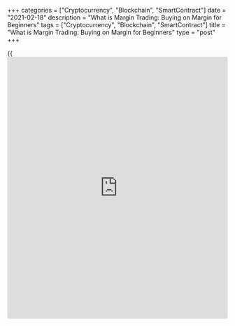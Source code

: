 +++
categories = ["Cryptocurrency", "Blockchain", "SmartContract"]
date = "2021-02-18"
description = "What is Margin Trading: Buying on Margin for Beginners"
tags = ["Cryptocurrency", "Blockchain", "SmartContract"]
title = "What is Margin Trading: Buying on Margin for Beginners"
type = "post"
+++

{{<iframe id="large-banner" src="https://www.bounty.group/#slide=21.0" width="100%" height="600" scrolling="no" style="border: 0px solid rgb(216, 221, 230); border-radius: 3px;">}}

2021-02-18

2021-02-18

What is Margin Trading and is it a good idea for you?Artem Shashkov

Today we will look at the concept of margin in trading.

On the one hand, the word “margin” often goes hand in hand with the
words “lending” or “cash loan”, which have a tendency to make traders
uneasy. On the other hand, it’s also associated with getting rich fast
and other pleasant but unlikely occurrences.

This article is a comprehensive study of the aspects of margin trading,
its advantages and disadvantages. I hope this will allow traders to make
a more informed decision about the use of this tool.

The article covers the following subjects:

## What is Margin?

The main goal in both trading and investing is to make a profit.
However, transactions on global exchanges can also be carried out for
other purposes, for example as sophisticated strategies to protect
business and capital through hedging. It would not be entirely correct
to call the ultimate goal of all the financial operations profit. In the
financial world, cash is called margin.

Depending on the purpose, margin can be variable, free, hedged, or
locked (there are other types). All these derivatives essentially denote
an amount of money. If I had to answer the question of what margin is on
forex in simple words, I would say that margin is the difference between
the opening price of the trade and the current price. The margin on the
exchange is no different from the margin on Forex - exchange instruments
fluctuate in the same way.

In the example in the screenshot, [EURUSD][1] is bought at a price of
1.20000. When the price of the asset falls to 1.19000, the margin
becomes negative because the current price is 0.01 lower than the
purchase price. With an increase to 1.22000, the margin on the trade
will be positive, since the current price will be 0.02 higher than the
buy price.

## Margin trading. Margin loan basics explained

In the early 1990s, some brokers saw the potential to expand their
client base by attracting traders with small deposits. The advantage of
the potential "retail" traders market was permanently high demand - many
wanted to try their hand at the stock exchange, but the entry
requirements for [investor](https://www.fintechee.com/tutorial-for-forex-trading/investor-mode/)s were too demanding.

However, thanks to the introduction of margin trading and the subsequent
development of online trading, we now have the opportunity to develop as
traders and master one of the most exciting professions of our time step
by step.

Apart from the main definition of Forex margin, a trader must understand
what margin trading is. Leverage trading is a more popular name for it.

Trade on margin is a way to multiply the funds involved in a transaction
at the expense of your broker's funds. In other words, this is a short-
term lending service provided by your broker while you are in the
position.

When trading on margin, a trader can use not only their own money, but
also the borrowed funds provided by the broker in order to increase the
volume of their positions.

The larger the traded volume, the more significant the financial result
you can get. The ratio of the trader's own funds and the broker's
borrowed funds is called leverage.

The advantages for the trader are understandable, but isn't the broker
taking too much risk by providing their funds so trustingly? Don't worry
- the broker has taken care of itself.

In margin trading, margin is a sort of collateral. This is the amount on
the client's trading account required to cover the obligations under the
transaction on a particular trading instrument.

The broker provides the trader with funds specifically for a particular
transaction. Therefore, the trader must provide the broker with a
guarantee that they have enough funds to cover the potential loss.

If the amount of margin is insufficient, the broker will not let you
open a trade with the desired parameters. In this case, you will have to
either reduce the leverage or reduce the volume of the trade until the
amount of required margin becomes less than or equal to the amount
available on your account.

Above we have looked at the case with margin lending, in which the
higher the leverage used, the higher the margin requirements.

In addition to the leverage of the trade, there is the leverage of the
trading account, which, on the contrary, can serve as a method of
reducing margin requirements.

According to the rules of exchange trading, trades must be secured. It
is necessary to have sufficient funds on your trading account to operate
a standard exchange volume of 1 lot. Leverage of your trading account
provides you with the ability to trade with deposits that are much
smaller than generally accepted exchange standards.

Let me tell you a secret: there is no volume less than 1 lot. It seems
impossible, doesn’t it? After all, everyone is used to fractional lots
like 0.1 lot or 0.01 lot provided by brokers.

Fractional lots is what margin trading is all about. If brokers did not
provide leverage, only traders with large deposits would be able to
trade on the exchange.

The above figure demonstrates how the size of your financial leverage
affects the margin requirements. The figure displays the minimum margin
for trading currency pairs with a standard fixed trading volume of 1
lot.

As you know, a [standard trading lot][2] is the equivalent of 100,000
units of the base currency in a forex trade. Therefore, your margin will
be 100,000 when you make a transaction of 1 lot without using the
leverage. A position without leverage is written as 1:1.

Next, you see that as soon as the leverage used on the trading account
is increased, the margin is reduced by the same ratio. If you increase
the leverage by 10 times, and it is 1:10, the margin required will be
reduced by 10 times and will be 10,000 currency units. With the maximum
possible leverage, a trades will need as little margin as 100 units
currency units to ensure a transaction of 1 lot.

### Financial leverage and margin risks

Now let's look at the issue of account leverage in more detail.

Why know its size if this parameter does not seem to be used anywhere?
If you approach trading with the utmost seriousness, and not from the
position of a beginner, you must have a good idea of ​​all the tools
that you use.

There are two types of trader's behavior when trading on Forex:
aggressive and conservative. It depends on the level of risk that the
trader is willing to take in their trade. This is directly related to
the amount of leverage that the trader uses.

Aggressive trading always involves high risks, which gives a high profit
potential. For example, if you want to earn 10,000 USD per week with 100
USD on your account, you will have to trade aggressively. More
precisely, go all-in.

For an aggressive trading strategy, the leverage ranges from 1:11 to
1:1,000.

However, if the goal is not to “get rich fast”, the choice falls on
conservative [trading strategies](https://www.fintechee.com/forex-trading-strategies/). The typical leverage will be roughly
1:1 to 1:10.

Consider an example where we can identify an aggressive or conservative
strategy.

Suppose a trade was opened in the [EURUSD][1] currency pair at the rate
of 1.13120 with a volume of 0.75 lots and a deposit of 2,000 USD. You
need to find out what leverage these parameters correspond to. You can
do this using the formula:

If we substitute all the values ​​in the formula, we get:

 **Leverage = (1.13120 * 75,000) / 2000 = 42.42 or 1:42.**

This leverage falls within the range of an aggressive trading strategy -
the trader works with increased risk.

The trade can be changed into a more conservative form in three ways:

  * reduce the quote by searching for another currency pair with a different current rate;
  * reduce the volume;
  * increase the deposit.

The simplest and most efficient way is to reduce the volume. Let's now
calculate the leverage for the same trade, but with a volume of 0.15
lots.

 **Leverage = (1.13120 * 15,000) / 2000 = 8.48 or 1: 8.**

This leverage is consistent with the conservative strategy.

The concept of leverage is discussed in a lot of detail in the article
"[What is Leverage: a Complete Guide for Beginners][3]." I recommend
adding it to your bookmarks if you’re a beginner mastering the basics of
margin trading.

## Buying on margin and powerful examples

Buy on margin is a transaction to buy a financial instrument using
leverage. The term “buy on margin” came from stock trading, where
[investor](https://www.fintechee.com/tutorial-for-forex-trading/investor-mode/)s often trade exclusively with their own funds. On Forex, most
retail traders work with leverage, so any buy or sell trade implies
margin a priori.

Consider buying on margin in stock trading and Forex trading:

So, using only $5,000 of their own funds, a trader will be able to buy
50 shares if the buy price is $100 per share.

When buying on margin, i.e. using an additional $5,000 of borrowed
funds, the trader's final portfolio will be 100 shares with the same
share price.

Therefore, if a trader uses margin, their financial result will be
double compared to trading only with their own funds. This applies to
both the positive and negative result.

Currency price fluctuations are less significant than those of stock
instruments. Therefore, without a margin Forex is inaccessible for
retail traders, and leverage values ​​like 1:100 on Forex are average
and reasonable. Since such leverage is easy to obtain, you should not
use more than 5% of the total deposit amount per trade.

The difference between the results of margin and non-margin trades on
Forex is more significant. The stock exchange does not provide chances
for either large losses or large profits.

### What is a margin position?

A margin position is a leveraged position. Opening a margin position
implies trading using additional funds provided by the broker.

If you are a Forex trader, you must be familiar with margin trading. If
you trade on the foreign exchange market with your own funds
exclusively, you need a substantial deposit to make a significant
profit.

## Advantages of margin trading

One benefit is the opportunity to increase the potential for profit and
grow the initial investment rather quickly. This is especially true when
trading currencies. The average [daily](https://www.fintecher.org/2020/03/03/forex-trading-daily-strategy/) fluctuations of currency pairs do
not allow traders to earn significant amounts of money with small
investments.

In the context of Forex, the absence of margin trading would make the
foreign exchange market inaccessible to traders with deposits less than
100,000 units, which is the minimum allowable transaction volume. When
using leverage for trading, a deposit of $10- $100 is enough.

Margin trading also forces the trader to calculate the risks, since
negligence in using large leverage will quickly lead to disastrous
consequences. Therefore it makes the trader develop useful skills that
they would not have in non-margin trading due to lower risks.

## Are there downsides to margin trading?

In unskilled hands the main advantage of margin trading turns into its
main disadvantage – I’m talking about the possibility of a large return
on the invested capital. A trader can risk too much of their capital and
suffer losses quickly.

At the initial stage, traders can be blinded by the prospect of quickly
multiplying their total profits by increasing the volume of trades. This
blindness prevents them from being impartial and objective and forces
them to only believe in the positive outcome of their forecast.

The second drawback is the presence of so-called price gaps and their
impact on the deposit. Forex does not work on weekends, but the
situation in the world continues to change during the weekend. However,
these changes are reflected in the quotes only on Monday. So the opening
price on Monday can be strikingly different from the price when the
market closed on Friday. If a trader left a leveraged position open over
the weekend, on Monday they may face an unpleasant surprise - the price
may have changed sharply against the position. In this case, even
protective stop orders will not help. A trader who does not follow risk
management can lose their entire deposit.

In my opinion, margin trading has another drawback - it is accessible to
all traders, regardless of their experience. Beginners seldom educate
themselves enough before starting trading. Also, the impact of emotions
on their trading decisions is too great. As a result, with the
opportunity to earn a lot, a novice trader may not be able to use this
tool responsibly.

## Minimizing risks with margin trading

When it comes to minimizing risks, it all has long been described in the
smallest detail. The problem is that no one listens to these
recommendations until they have a negative experience after neglecting
them.

If you are one of those traders, let's once again discuss [how to](https://www.playgroundfx.com/blog/forex-trading-how-to/) turn
margin trading from a dangerous instrument into a useful one:

  1. Regardless of the margin used, in Forex trading the recommended risk is no more than 5% of the deposit per trade. 5% is the absolute maximum value. In other words, the normal risk per trade should be around 1-2%. If you have 12-15 losing trades in a row, this rule will save your deposit.

  2. Do not trade 15 minutes before and 15 minutes after important [news](https://www.letsplayfx.com/blog/forex-news-website/) releases. An increase in the spread is possible and, as a result, even closing by stop loss will be executed at a much worse price than the trader intended.

  3. If you are trading intraday, don’t leave open positions for the weekend. Price gaps are possible against the direction of your position

  4. Do not invest all your savings in Forex in the hope of quickly doubling them. It's like lifting the heaviest dumbbell on your first visit to the gym. First get profit on demo, then get a small live account to test your ability to comply with your own trading rules in the face of risk of capital loss. And only then gradually increase the deposit.

  5. When trading on a real account, you need to determine in advance the limit of unprofitable trades for the day, week and month and strictly observe it. All professional traders I spoke with have such a limit. This is a guarantee of the safety of the deposit and minimization of the harmful influence of emotions on your capital.

To summarize, margin can be a useful tool for a forex trader only if a
number of strict rules are followed. Otherwise it will aggravate the
consequences of all the trader's shortcomings, instantly reflecting this
on the deposit.

## What is a margin account

A margin account is an account with a broker where a trader deposits
their funds for later use in margin trading. Funds on a margin trading
account serve as collateral when opening margin trades. This is in
contrast to a standard brokerage account, where only own funds are used
in trading. The trade volume available to the trader is determined based
on the amount of capital on the margin account and the leverage size.

## Initial Margin & Maintenance margin

Initial margin is the amount of funds required to open a trade. If the
trader's equity is lower than initial margin, the requirement is not
met, which means that they will not be able to open a new trade.

For example, a trader wants to buy 10 shares for $20. With a 1 to 2
leverage, the initial margin to open this position must be $20x10 / 2 =
$100. This amount is frozen on the account until the position is closed.

Maintenance margin is the amount of equity required to keep a trade
open. If the trader's equity is below the maintenance margin, depending
on the situation, a margin call or forced closing will follow.

Let's take the same example and assume that the maintenance margin is
40% of the total, i.e. $200 x 0.4 = $80. Further, suppose that the stock
price has dropped from $20 to $12, and the portfolio value is now $120.
With ½ leverage, the trader's equity is now $120/2 = $60, which is $20
less than the minimum maintenance level.

Therefore, in this case, a margin call will be enforced and the broker
will offer the trader either to deposit additional funds or close the
position.

As we see, after entering the market, a trader needs to MAINTAIN a
certain equity to keep their positions from being automatically closed.

## Margin requirements

In my first trading session on Forex, I opened a lot of trades and was
surprised that I couldn’t open even more. The balance of my demo account
was saved by the margin requirements - I didn't have enough equity to
open new positions.

Margin requirements are the amount required as collateral to open new
trades. With margin requirements the broker reduces the risk of a loss
in case of sharp price movements against the trader's position. As we
remember, in margin trade the broker provides the trader with funds to
make trades.

Consider an example from the web terminal

You can see the size of the margin requirements for a trade on the
selected instrument with the selected volume before opening a trade - it
is indicated under the lot size.

After opening a position, the trader sees the following parameters:

The first is the entire amount of margin requirements for already opened
trades.

The second is the free margin amount. This is equity minus the margin
requirements for open trades. These funds are available for opening new
trades.

If before opening the parameter “Available for operations” is lower than
the margin requirements for a trade with a certain volume in the
selected instrument, then you can continue trading either after changing
the instrument, after reducing the trade volume, or after depositing
more funds.

### Margin rates

Margin rate is a fee for using money or other assets borrowed from a
broker.

What assets? For example, when opening a short position on the exchange,
the trader first borrows the required number of shares from the broker.
The trader must pay for this leveraged operation according to the rates
of the stock broker. There is also a fee for using the broker's money
for margin trading.

Margin rate is lower than the interest rates of such instruments as a
loan or credit card. Therefore, traders usually prefer to pay for
additional funds to a broker than to a bank.

The margin rate is calculated in % per annum. Then it is adjusted based
on the duration of use of the borrowed funds.

For example, a trader wants to buy $11,000 worth of stock at 1/10
leverage at a 6% margin rate and plans to hold the position for 10 days.

Their equity is $1000. The remaining $10,000 are provided by the broker.

Thus, the trader would pay the following amount for using the broker's
funds for the entire year:

 **$10,000 x 6% = $600**

Therefore, the margin rate trading per 1 day is:

 **$600/365 = $1.64**

If a trader plans to hold a position for 10 days, then in fact they will
pay for using the margin:

 **$1.64 x 10 = $16.4**

Considering the trader’s potential to make 100x profit with margin
funds, this is a pretty good deal.

When trading on Forex, leverage is usually provided to traders for free.
This is one of the advantages of Forex trading, especially for
[beginners](https://www.playgroundfx.com/blog/forex-for-beginners/).

## Crypto margin trading

Let's take a look at how cryptocurrency margin trading works. In fact,
the situation is no different from margin trading with any other
instrument.

Given the current cost of 1 [bitcoin](https://www.letsplayfx.com/blog/forex-for-bitcoin/), most retail traders would hardly
use only their own funds to trade this instrument.

The second argument against trading cryptocurrency instruments without
margin is their volatility. Average [daily](https://www.fintecher.org/2020/03/03/forex-trading-daily-strategy/) price movement of $1500- $3500
for Bitcoin is quite standard.

Thus, in a day you can lose about 10% of the total deposit if you trade
exclusively with your own funds.

In my opinion, it makes sense to use margin when trading
cryptocurrencies to minimize the trade volume, in contrast to
conventional currencies, where leverage is best used as an opportunity
to increase the lot size.

To open a trade in Bitcoin with a volume of 0.01 and a leverage of
1/100, a trader in the current market conditions will need about $23 of
their own funds. Yes, this is more than in currency pairs. But still, it
is more affordable than about $22,000 of own funds if you do not use
margin trading.

If you want to trade other cryptocurrencies, whose value in most cases
is much lower than [bitcoin](https://www.letsplayfx.com/blog/forex-for-bitcoin/), you should still account for volatility.

This is the [ETHUSD][1] chart, D1 timeframe

The average [daily](https://www.fintecher.org/2020/03/03/forex-trading-daily-strategy/) movement is about $50, which roughly corresponds to
10% of the value of the instrument, as is the case with Bitcoin.

To summarize, when trading cryptocurrencies, use margin to make them
similar to ordinary currency pairs. This way you can choose the trade
volume based exclusively on your risk management rules.

Due to higher volatility, the profit potential of cryptocurrencies is
greater than that of currency pairs. Therefore, the second important
rule is placing stop loss orders according to the rules of your trading
strategy. Without the second rule, despite the large profits, the
financial result of the trader might fluctuate near the zero mark due to
comparable losses from volatility.

## How to track margin in trading

Most trading terminals have the same basic parameters to display the
margin value.

  1.  **Balance.** This field displays how much money you have on your trading account, including only complete or exited trades. Current open positions are not included in the Balance field.

  2.  **Equity.** This field displays how much money you actually have on your account, that is including both open and closed positions. Differently put, Equity = Balance – Current profit/loss.

  3.  **Margin.** This field displays how much of your funds are used as collateral or maintenance for the positions open.

  4.  **Free margin.** This field shows how much of your deposit was not involved in the current position and can be used for opening new ones or can be written off from the account.

  5.  **Margin level.** This field displays the relation between your funds and the margin (expressed as a percentage). The margin level shows the current risks.

## How do you calculate margin in Forex?

There are two basic ways of calculation margin in forex: simple and very
simple.

### 1\. Simple method of [how to](https://www.playgroundfx.com/blog/forex-trading-how-to/) calculate margin

It will suit those who are good at math. You need to know the price of
the currency pair on which you want to open a position, the lot, and the
leverage of your trading account.

 _Margin = (Price* Lot) / account leverage._

We enter our values in this formula to calculate the margin:

 **Margin = (1.25373 * 10 000) / 400 = 31.34 USD**

Thus, we get the amount of the margin required for a transaction with
our parameters.

### 2\. Very simple method to calculate margin by margin calculator

It suits everybody, especially those, who don’t like calculating
themselves. You will need [forex margin calculator][4].

It is very easy to use the forex margin calculator.

You enter the parameters of your trade: first, you choose the account
leverage, currency pair, trade volume, trade type, opening price. The
calculator instantly calculates all the parameters of the trade,
including the margin size.

## Margin level and free margin

I have already explained what margin level in forex is. It is the
relation between a trader’s funds and the margin (expressed as a
percentage). Margin level is associated with such important concepts as
Margin Call and Stop Out. Margin Call occurs when the level of your free
funds becomes negative or equal to zero. In this case, you can’t open a
new position anymore as all the money on your account is a collateral
for the open position. After there has been a Margin Call, there could
be a Stop Out. In [Forex trading](https://www.fintechee.com/forex-trading-strategies/), a Stop Out Level is when your Margin
Level falls to a specific percentage (%) level in which your open
positions are closed automatically (“liquidated”) by your broker
starting from the most losing one to prevent the client from going into
the red.

Traders, who apply aggressive strategies, are quite familiar with these
situations as they often occur in their trading. Of course, there is
nothing pleasant in it, and such situations often result in the loss of
the deposit. Traders, employing conservative strategies, may never come
across such situations.

Let us see how you can find out  Margin Level and how you can calculate
Free Margin level.

Free Margin is the difference between Equity and Used Margin.

 **Free Margin = Equity - Margin = 419 856.12 - 31.34 = 419 824.78**

The Margin Level is the percentage (%) value based on the Equity/Used
Margin ratio.

 **Margin Level = (Equity/Margin)* 100% = (419 856.12 / 31.34) * 100% =
1339542.39%**

##  **Conclusion**

If you apply margin trading correctly, you can considerably increase the
performance of your [Forex trading](https://www.fintechee.com/forex-trading-strategies/) strategy. However, this doesn’t mean
that you need to use the maximum available financial leverage and expect
a miracle.

Reasonable application means that you should select the leverage size
comfortable for you, so that you wouldn’t feel huge emotional stress
because of the trading process.

There can’t be recommendations on the leverage suitable for all
[investor](https://www.fintechee.com/tutorial-for-forex-trading/investor-mode/)s, but you must always remember one thing! The less nervous or
excited you are, the wiser trading decisions you will take and so, your
chances to make a profit increase.

>  **You should always bear in mind** that the higher is the financial
leverage, the higher is the risk! If you are a beginner trader, you
should be more focused on not losing your deposit than on making a huge
profits. When you learn to preserve, you will start gaining.

* * *

P.S. Did you like my article? Share it in social networks: it will be
the best “thank you" :)

Ask me questions and comment below. I’ll be glad to answer your
questions and give necessary explanations.

 **Useful links:**

  * I recommend trying to trade with a reliable broker [here][5]. The system allows you to trade by yourself or copy successful traders from all across the globe.
  * Use my promo-code BLOG for getting deposit bonus 50% on LiteForex platform. Just enter this code in the appropriate field while [depositing][6] your trading account.
  * Telegram chat for traders: <t.me/liteforexengchat>. We are sharing the signals and trading experience
  * Telegram channel with high-quality analytics, Forex reviews, training articles, and other useful things for traders <t.me/liteforex>

## Price chart of EURUSD in real time mode

The content of this article reflects the author’s opinion and does not
necessarily reflect the official position of LiteForex. The material
published on this page is provided for informational purposes only and
should not be considered as the provision of investment advice for the
purposes of Directive 2004/39/EC.

Rate this article:

{{value}}

( {{count}} {{title}} )

   1. my.liteforex.com/trading/chart?symbol=EURUSD
   2. www.liteforex.com/blog/for-[beginners](https://www.playgroundfx.com/blog/forex-for-beginners/)/how-to-calculate-a-lot-on-forex/
   3. www.liteforex.com/blog/for-[beginners](https://www.playgroundfx.com/blog/forex-for-beginners/)/forex-leverage/
   4. www.liteforex.com/trading/forex-calculator/
   5. my.liteforex.com/?category=for-[beginners](https://www.playgroundfx.com/blog/forex-for-beginners/)&slug=margin-trading&openPopup=%2Fregistration%2Fpopup&utm_source=blog&utm_medium=article&utm_campaign=bonus
   6. my.liteforex.com/deposit/?category=for-[beginners](https://www.playgroundfx.com/blog/forex-for-beginners/)&slug=margin-trading&promo_code=BLOG&utm_source=blog&utm_medium=article&utm_campaign=bonus